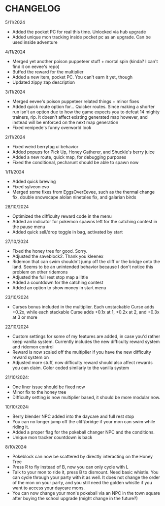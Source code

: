 # CHANGELOG

5/11/2024
- Added the pocket PC for real this time. Unlocked via hub upgrade
- Added unique mon tracking inside pocket pc as an upgrade. Can be used inside adventure

4/11/2024 
- Merged yet another poison puppeteer stuff + mortal spin (kinda? I can't find it on eevee's repo)
- Buffed the reward for the multiplier
- Added a new item, pocket PC. You can't earn it yet, though
- Updated zippy zap description 

3/11/2024
- Merged eevee's poison puppeteer related things + minor fixes
- Added quick route option for... Quicker routes. Since making a shorter run isn't an option due to how the game expects you to defeat 14 mighty trainers, rip. It doesn't affect existing generated map however, and instead will be enforced on the next map generation
- Fixed venipede's funny overworld look

2/11/2024
- Fixed weird berrytag ui behavior
- Added popups for Pick Up, Honey Gatherer, and Shuckle's berry juice
- Added a new route, quick map, for debugging purposes
- Fixed the conditional, pecharunt should be able to spawn now

1/11/2024
- Added quick brewing
- Fixed sylveon evo
- Merged some fixes from EggsOverEevee, such as the thermal change fix, double snowscape alolan ninetales fix, and galarian birds

28/10/2024
- Optimized the difficulty reward code in the menu
- Added an indicator for pokemon spawns left for the catching contest in the pause menu
- Added quick sell/drop toggle in bag, activated by start 

27/10/2024
- Fixed the honey tree for good. Sorry.
- Adjusted the saveblock2. Thank you kleenex
- Ridemon that can swim shouldn't jump off the cliff or the bridge onto the land. Seems to be an unintended behavior because I don't notice this problem on other ridemons
- Adjusted the full rest stop map a little
- Added a countdown for the catching contest
- Added an option to show money in start menu

23/10/2024
- Curses bonus included in the multiplier. Each unstackable Curse adds +0.2x, while each stackable Curse adds +0.1x at 1, +0.2x at 2, and +0.3x at 3 or more

22/10/2024
- Custom settings for some of my features are added, in case you'd rather keep vanilla system.  Currently includes the new difficulty reward system and ridemon control
- Reward is now scaled off the multiplier if you have the new difficulty reward system on
- Adjusted more stuff, now difficulty reward should also affect rewards you can claim. Color coded similarly to the vanilla system

21/10/2024:
- One liner issue should be fixed now
- Minor fix to the honey tree
- Difficulty setting is now multiplier based, it should be more modular now.

10/10/2024:
- Berry blender NPC added into the daycare and full rest stop
- You can no longer jump off the cliff/bridge if your mon can swim while riding it.
- Added a proper flag for the pokeball changer NPC and the conditions.
- Unique mon tracker countdown is back

8/10/2024:
- Pokeblock can now be scattered by directly interacting on the Honey Tree
- Press R to fly instead of B, now you can only cycle with L
- Talk to your mon to ride it, press B to dismount. Need basic whistle. You can cycle through your party with it as well. It does not change the order of the mon on your party, and you still need the golden whistle if you want to access your daycare mons.
- You can now change your mon's pokeball via an NPC in the town square after buying the school upgrade (might change in the future?)
